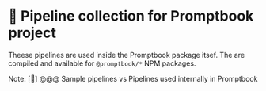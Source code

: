 # 📖 Pipeline collection for Promptbook project

Theese pipelines are used inside the Promptbook package itsef. The are compiled and available for `@promptbook/*` NPM packages.


Note: [🍠] @@@ Sample pipelines vs Pipelines used internally in Promptbook